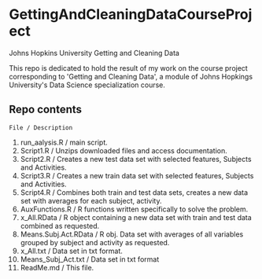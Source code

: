 GettingAndCleaningDataCourseProject
===================================

Johns Hopkins University Getting and Cleaning Data

This repo is dedicated to hold the result of my work on the course project corresponding to 'Getting and Cleaning Data', a module of Johns Hopkings University's Data Science specialization course.

Repo contents
-------------

    File / Description

1. run_aalysis.R / main script.
2. Script1.R / Unzips downloaded files and access documentation.
3. Script2.R / Creates a new test data set with selected features, Subjects and Activities.
4. Script3.R / Creates a new train data set with selected features, Subjects and Activities.
5. Script4.R / Combines both train and test data sets, creates a new data set with averages for each subject, activity.
6. AuxFunctions.R / R functions written specifically to solve the problem.
7. x_All.RData / R object containing a new data set with train and test data combined as requested.
8. Means.Subj.Act.RData / R obj. Data set with averages of all variables grouped by subject and activity as requested.
9. x_All.txt / Data set in txt format.
10. Means_Subj_Act.txt / Data set in txt format
9. ReadMe.md / This file.


